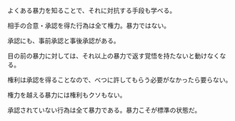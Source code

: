 よくある暴力を知ることで、それに対抗する手段も学べる。

相手の合意・承認を得た行為は全て権力。暴力ではない。

承認にも、事前承認と事後承認がある。

目の前の暴力に対しては、それ以上の暴力で返す覚悟を持たないと動けなくなる。

権利は承認を得ることなので、べつに許してもらう必要がなかったら要らない。

権力を越える暴力には権利もクソもない。

承認されていない行為は全て暴力である。暴力こそが標準の状態だ。
